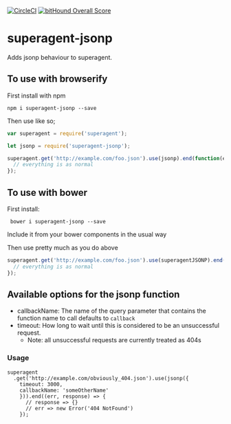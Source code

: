 [![CircleCI](https://circleci.com/gh/lamp/superagent-jsonp/tree/master.svg?style=svg)](https://circleci.com/gh/lamp/superagent-jsonp/tree/master)
[![bitHound Overall Score](https://www.bithound.io/github/lamp/superagent-jsonp/badges/score.svg)](https://www.bithound.io/github/lamp/superagent-jsonp)
# superagent-jsonp
Adds jsonp behaviour to superagent.

## To use with browserify

First install with npm

``` npm i superagent-jsonp --save ```

Then use like so;

```js
var superagent = require('superagent');

let jsonp = require('superagent-jsonp');

superagent.get('http://example.com/foo.json').use(jsonp).end(function(err, res){
  // everything is as normal
});

```

## To use with bower

First install:

``` bower i superagent-jsonp --save```

Include it from your bower components in the usual way

Then use pretty much as you do above

```js
superagent.get('http://example.com/foo.json').use(superagentJSONP).end(function(err, res){
  // everything is as normal
});
```

## Available options for the jsonp function

- callbackName: The name of the query parameter that contains the
  function name to call defaults to `callback`
- timeout: How long to wait until this is considered to be an
  unsuccessful request.
    - Note: all unsuccessful requests are currently treated as 404s

### Usage
  ```
  superagent
    .get('http://example.com/obviously_404.json').use(jsonp({
      timeout: 3000,
      callbackName: 'someOtherName'
      })).end((err, response) => {
        // response => {}
        // err => new Error('404 NotFound')
      });
  ```


